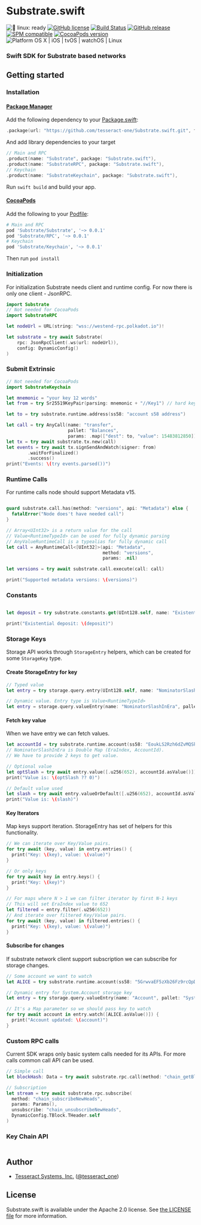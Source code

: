 # Substrate.swift

![🐧 linux: ready](https://img.shields.io/badge/%F0%9F%90%A7%20linux-ready-red.svg)
[![GitHub license](https://img.shields.io/badge/license-Apache%202.0-lightgrey.svg)](https://raw.githubusercontent.com/tesseract-one/Substrate.swift/main/LICENSE)
[![Build Status](https://github.com/tesseract-one/Substrate.swift/workflows/Build%20%26%20Tests/badge.svg?branch=main)](https://github.com/tesseract-one/Substrate.swift/actions?query=workflow%3ABuild%20%26%20Tests+branch%3Amain)
[![GitHub release](https://img.shields.io/github/release/tesseract-one/Substrate.swift.svg)](https://github.com/tesseract-one/Substrate.swift/releases)
[![SPM compatible](https://img.shields.io/badge/SwiftPM-Compatible-brightgreen.svg)](https://swift.org/package-manager/)
[![CocoaPods version](https://img.shields.io/cocoapods/v/Substrate.swift.svg)](https://cocoapods.org/pods/Substrate.swift)
![Platform OS X | iOS | tvOS | watchOS | Linux](https://img.shields.io/badge/platform-Linux%20%7C%20OS%20X%20%7C%20iOS%20%7C%20tvOS%20%7C%20watchOS-orange.svg)

### Swift SDK for Substrate based networks

## Getting started

### Installation

#### [Package Manager](https://swift.org/package-manager/)

Add the following dependency to your [Package.swift](https://github.com/apple/swift-package-manager/blob/master/Documentation/Usage.md#define-dependencies):

```swift
.package(url: "https://github.com/tesseract-one/Substrate.swift.git", from: "0.0.1")
```

And add library dependencies to your target
```swift
// Main and RPC
.product(name: "Substrate", package: "Substrate.swift"),
.product(name: "SubstrateRPC", package: "Substrate.swift"),
// Keychain
.product(name: "SubstrateKeychain", package: "Substrate.swift"),
```

Run `swift build` and build your app.

#### [CocoaPods](http://cocoapods.org/)

Add the following to your [Podfile](http://guides.cocoapods.org/using/the-podfile.html):

```rb
# Main and RPC
pod 'Substrate/Substrate', '~> 0.0.1'
pod 'Substrate/RPC', '~> 0.0.1'
# Keychain
pod 'Substrate/Keychain', '~> 0.0.1'
```

Then run `pod install`

### Initialization

For initialization Substrate needs client and runtime config. For now there is only one client - JsonRPC.

```swift
import Substrate
// Not needed for CocoaPods
import SubstrateRPC

let nodeUrl = URL(string: "wss://westend-rpc.polkadot.io")!

let substrate = try await Substrate(
    rpc: JsonRpcClient(.ws(url: nodeUrl)),
    config: DynamicConfig()
)
```

### Submit Extrinsic
```swift
// Not needed for CocoaPods
import SubstrateKeychain

let mnemonic = "your key 12 words"
let from = try Sr25519KeyPair(parsing: mnemonic + "//Key1") // hard key derivation

let to = try substrate.runtime.address(ss58: "account s58 address")

let call = try AnyCall(name: "transfer",
                       pallet: "Balances",
                       params: .map(["dest": to, "value": 15483812850]))
let tx = try await substrate.tx.new(call)
let events = try await tx.signSendAndWatch(signer: from)
        .waitForFinalized()
        .success()
print("Events: \(try events.parsed())")
```

### Runtime Calls
For runtime calls node should support Metadata v15.

```swift

guard substrate.call.has(method: "versions", api: "Metadata") else {
  fatalError("Node does't have needed call")
}

// Array<UInt32> is a return value for the call
// Value<RuntimeTypeId> can be used for fully dynamic parsing
// AnyValueRuntimeCall is a typealias for fully dynamic call
let call = AnyRuntimeCall<[UInt32]>(api: "Metadata",
                                    method: "versions",
                                    params: .nil)

let versions = try await substrate.call.execute(call: call)

print("Supported metadata versions: \(versions)")
```

### Constants
```swift

let deposit = try substrate.constants.get(UInt128.self, name: "ExistentialDeposit", pallet: "Balances")

print("Existential deposit: \(deposit)")
```

### Storage Keys
Storage API works through `StorageEntry` helpers, which can be created for some `StorageKey` type.

#### Create StorageEntry for key
```swift
// Typed value
let entry = try storage.query.entry(UInt128.self, name: "NominatorSlashInEra", pallet: "Stacking")

// Dynamic value. Entry type is Value<RuntimeTypeId>
let entry = storage.query.valueEntry(name: "NominatorSlashInEra", pallet: "Stacking")
```

#### Fetch key value
When we have entry we can fetch values.
```swift
let accountId = try substrate.runtime.account(ss58: "EoukLS2Rzh6dZvMQSkqFy4zGvqeo14ron28Ue3yopVc8e3Q")
// NominatorSlashInEra is Double Map (EraIndex, AccountId).
// We have to provide 2 keys to get value.

// Optional value
let optSlash = try await entry.value([.u256(652), accountId.asValue()])
print("Value is: \(optSlash ?? 0)")

// Default value used
let slash = try await entry.valueOrDefault([.u256(652), accountId.asValue()])
print("Value is: \(slash)")
```

#### Key Iterators
Map keys support iteration. StorageEntry has set of helpers for this functionality. 
```swift
// We can iterate over Key/Value pairs.
for try await (key, value) in entry.entries() {
  print("Key: \(key), value: \(value)")
}

// Or only keys
for try await key in entry.keys() {
  print("Key: \(key)")
}

// For maps where N > 1 we can filter iterator by first N-1 keys
// This will set EraIndex value to 652
let filtered = entry.filter(.u256(652))
// And iterate over filtered Key/Value pairs.
for try await (key, value) in filtered.entries() {
  print("Key: \(key), value: \(value)")
}
```

#### Subscribe for changes
If substrate network client support subscription we can subscribe for storage changes.
```swift
// Some account we want to watch
let ALICE = try substrate.runtime.account(ss58: "5GrwvaEF5zXb26Fz9rcQpDWS57CtERHpNehXCPcNoHGKutQY")

// Dynamic entry for System.Account storage key
let entry = try storage.query.valueEntry(name: "Account", pallet: "System")

// It's a Map parameter so we should pass key to watch
for try await account in entry.watch([ALICE.asValue()]) {
  print("Account updated: \(account)")
}
```

### Custom RPC calls
Current SDK wraps only basic system calls needed for its APIs. For more calls common call API can be used. 
```swift
// Simple call
let blockHash: Data = try await substrate.rpc.call(method: "chain_getBlockHash", params: Params(0))

// Subscription
let stream = try await substrate.rpc.subscribe(
  method: "chain_subscribeNewHeads",
  params: Params(),
  unsubscribe: "chain_unsubscribeNewHeads",
  DynamicConfig.TBlock.THeader.self
)
```

### Key Chain API
```swift
```

## Author

 - [Tesseract Systems, Inc.](mailto:info@tesseract.one)
   ([@tesseract_one](https://twitter.com/tesseract_one))

## License

Substrate.swift is available under the Apache 2.0 license. See [the LICENSE file](./LICENSE) for more information.

